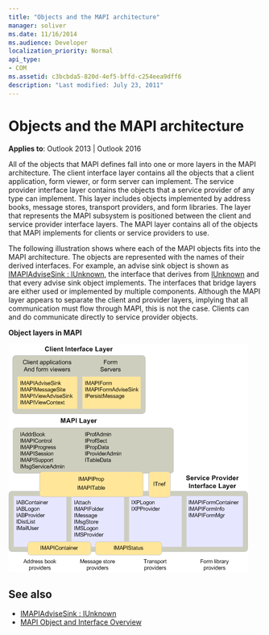 ```yaml
---
title: "Objects and the MAPI architecture"
manager: soliver
ms.date: 11/16/2014
ms.audience: Developer
localization_priority: Normal
api_type:
- COM
ms.assetid: c3bcbda5-820d-4ef5-bffd-c254eea9dff6
description: "Last modified: July 23, 2011"
---
```


# Objects and the MAPI architecture

**Applies to**: Outlook 2013 | Outlook 2016 
  
All of the objects that MAPI defines fall into one or more layers in the MAPI architecture. The client interface layer contains all the objects that a client application, form viewer, or form server can implement. The service provider interface layer contains the objects that a service provider of any type can implement. This layer includes objects implemented by address books, message stores, transport providers, and form libraries. The layer that represents the MAPI subsystem is positioned between the client and service provider interface layers. The MAPI layer contains all of the objects that MAPI implements for clients or service providers to use. 
  
The following illustration shows where each of the MAPI objects fits into the MAPI architecture. The objects are represented with the names of their derived interfaces. For example, an advise sink object is shown as [IMAPIAdviseSink : IUnknown](imapiadvisesinkiunknown.md), the interface that derives from [IUnknown](http://msdn.microsoft.com/library/33f1d79a-33fc-4ce5-a372-e08bda378332%28Office.15%29.aspx) and that every advise sink object implements. The interfaces that bridge layers are either used or implemented by multiple components. Although the MAPI layer appears to separate the client and provider layers, implying that all communication must flow through MAPI, this is not the case. Clients can and do communicate directly to service provider objects. 
  
**Object layers in MAPI**
  
![Object layers in MAPI](media/amapi_38.gif "Object layers in MAPI")
  
## See also

- [IMAPIAdviseSink : IUnknown](imapiadvisesinkiunknown.md)
- [MAPI Object and Interface Overview](mapi-object-and-interface-overview.md)

